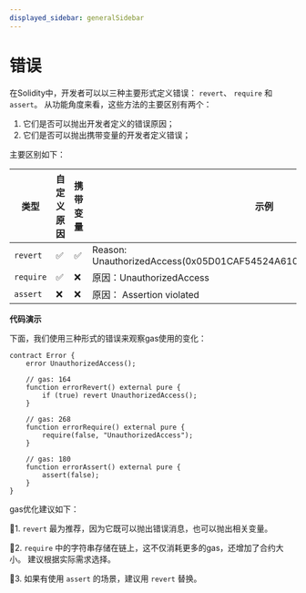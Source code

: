 ```yaml
---
displayed_sidebar: generalSidebar
---
```


# 错误

在Solidity中，开发者可以以三种主要形式定义错误： `revert`、 `require` 和 `assert`。 从功能角度来看，这些方法的主要区别有两个：

1. 它们是否可以抛出开发者定义的错误原因；
2. 它们是否可以抛出携带变量的开发者定义错误；

主要区别如下：

| 类型        | 自定义原因 | 携带变量 | 示例                                                                                        |
| --------- | ----- | ---- | ----------------------------------------------------------------------------------------- |
| `revert`  | ✅     | ✅    | Reason: UnauthorizedAccess(0x05D01CAF54524A610CCF187082201120757f7AE5) |
| `require` | ✅     | ❌    | 原因：UnauthorizedAccess                                                                     |
| `assert`  | ❌     | ❌    | 原因： Assertion violated                                                                    |

**代码演示**

下面，我们使用三种形式的错误来观察gas使用的变化：

```solidity
contract Error {
    error UnauthorizedAccess();

    // gas: 164
    function errorRevert() external pure {
        if (true) revert UnauthorizedAccess();
    }

    // gas: 268
    function errorRequire() external pure {
        require(false, "UnauthorizedAccess");
    }

    // gas: 180
    function errorAssert() external pure {
        assert(false);
    }
}
```

gas优化建议如下：

🌟1. `revert` 最为推荐，因为它既可以抛出错误消息，也可以抛出相关变量。

🌟2. `require` 中的字符串存储在链上，这不仅消耗更多的gas，还增加了合约大小。 建议根据实际需求选择。

🌟3. 如果有使用 `assert` 的场景，建议用 `revert` 替换。
